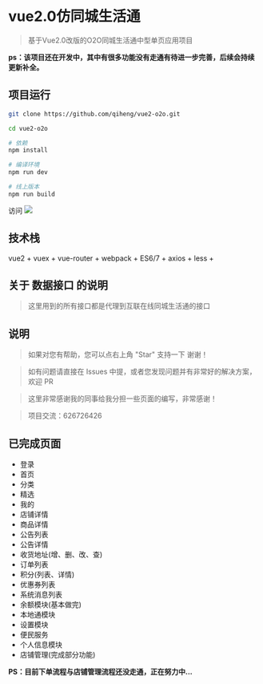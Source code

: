 # vue2.0仿同城生活通

> 基于Vue2.0改版的O2O同城生活通中型单页应用项目

__ps：该项目还在开发中，其中有很多功能没有走通有待进一步完善，后续会持续更新补全。__

## 项目运行

``` bash
git clone https://github.com/qiheng/vue2-o2o.git

cd vue2-o2o

# 依赖
npm install

# 编译环境
npm run dev

# 线上版本
npm run build

```

访问 ![](http://localhost:8089)

## 技术栈
vue2 + vuex + vue-router + webpack + ES6/7 + axios + less +

## 关于 数据接口 的说明

> 这里用到的所有接口都是代理到互联在线同城生活通的接口

## 说明

> 如果对您有帮助，您可以点右上角 "Star" 支持一下 谢谢！

> 如有问题请直接在 Issues 中提，或者您发现问题并有非常好的解决方案，欢迎 PR

> 这里非常感谢我的同事给我分担一些页面的编写，非常感谢！

> 项目交流：626726426

## 已完成页面

- 登录
- 首页
- 分类
- 精选
- 我的
- 店铺详情
- 商品详情
- 公告列表
- 公告详情
- 收货地址(增、删、改、查)
- 订单列表
- 积分(列表、详情)
- 优惠券列表
- 系统消息列表
- 余额模块(基本做完)
- 本地通模块
- 设置模块
- 便民服务
- 个人信息模块
- 店铺管理(完成部分功能)

__PS：目前下单流程与店铺管理流程还没走通，正在努力中...__




